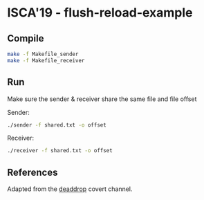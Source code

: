 # ISCA'19 - flush-reload-example

## Compile

```sh
make -f Makefile_sender
make -f Makefile_receiver
```

## Run

Make sure the sender & receiver share the same file and file offset

Sender:
```sh
./sender -f shared.txt -o offset
```

Receiver:
```sh
./receiver -f shared.txt -o offset
```

## References
Adapted from the [deaddrop](https://github.com/ricpacca/deaddrop) covert channel.
